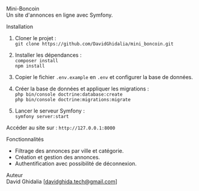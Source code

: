 Mini-Boncoin  
Un site d'annonces en ligne avec Symfony.

Installation

1. Cloner le projet :  
   `git clone https://github.com/DavidGhidalia/mini_boncoin.git`

2. Installer les dépendances :  
   `composer install`  
   `npm install`

3. Copier le fichier `.env.example` en `.env` et configurer la base de données.

4. Créer la base de données et appliquer les migrations :  
   `php bin/console doctrine:database:create`  
   `php bin/console doctrine:migrations:migrate`

5. Lancer le serveur Symfony :  
   `symfony server:start`

Accéder au site sur : `http://127.0.0.1:8000`

Fonctionnalités

- Filtrage des annonces par ville et catégorie.
- Création et gestion des annonces.
- Authentification avec possibilité de déconnexion.

Auteur  
David Ghidalia
[davidghida.tech@gmail.com]
